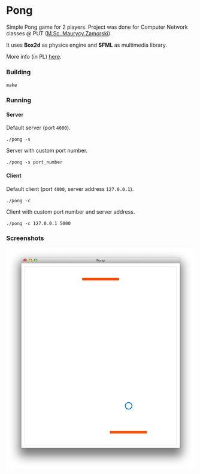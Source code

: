 Pong
====

Simple Pong game for 2 players. Project was done for Computer Network classes @ PUT ([M.Sc. Maurycy Zamorski](http://www.cs.put.poznan.pl/mzamorski/)).

It uses **Box2d** as physics engine and **SFML** as multimedia library.

More info (in PL) [here](https://github.com/czajkovsky/net-pong/blob/master/report.md).

### Building
```
make
```

### Running
#### Server

Default server (port <code>4000</code>).
```
./pong -s
```

Server with custom port number.
```
./pong -s port_number
```

#### Client

Default client (port <code>4000</code>, server address <code>127.0.0.1</code>).
```
./pong -c
```

Client with custom port number and server address.
```
./pong -c 127.0.0.1 5000
```

### Screenshots

![pong screenshot](./assets/screenshot.png)

